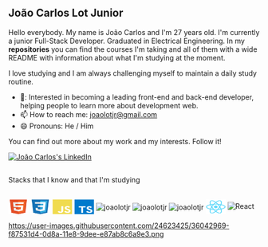 ## João Carlos Lot Junior

Hello everybody. My name is João Carlos and I'm 27 years old. I'm currently a junior Full-Stack Developer.  Graduated in Electrical Engineering. In my **repositories** you can find the courses I'm taking and all of them with a wide README with information about what I'm studying at the moment. 

I love studying and I am always challenging myself to maintain a daily study routine. 

- 💙: Interested in becoming a leading front-end and back-end developer, helping people to learn more about development web.
- 📫 How to reach me: joaolotjr@gmail.com
- 😄 Pronouns: He / Him


 You can find out more about my work and my interests. Follow it! 

<a href="https://www.linkedin.com/in/joao-carlos-lot-junior/">
  <img alt="João Carlos's LinkedIn" width="100em" src="https://img.shields.io/badge/LinkedIn-0077B5?style=for-the-badge&logo=linkedin&logoColor=white" />
</a>
<br/>


##

Stacks that I know and that I'm studying
<div>
  <div style="display: inline_block"><br>
  <img align="center" alt="joaolotjr" height="30" width="40" src="https://raw.githubusercontent.com/devicons/devicon/master/icons/html5/html5-original.svg">
  <img align="center" alt="joaolotjr" height="30" width="40" src="https://raw.githubusercontent.com/devicons/devicon/master/icons/css3/css3-original.svg">
  <img align="center" alt="joaolotjr" height="30" width="40" src="https://raw.githubusercontent.com/devicons/devicon/master/icons/javascript/javascript-plain.svg">
  <img align="center" alt="joaolotjr" height="30" width="40" src="https://raw.githubusercontent.com/devicons/devicon/master/icons/typescript/typescript-plain.svg">
  <img  align="center" alt="joaolotjr" height="30" width="40" background-color=white src="https://cdn.jsdelivr.net/gh/devicons/devicon/icons/nodejs/nodejs-original.svg" style="background-color: white;" />
  <img  align="center" alt="joaolotjr" height="30" width="40" src="https://cdn.jsdelivr.net/gh/devicons/devicon/icons/express/express-original.svg" />
  <img align="center" alt="joaolotjr" height="30" width="40" src="https://user-images.githubusercontent.com/24623425/36042969-f87531d4-0d8a-11e8-9dee-e87ab8c6a9e3.png">
  <img align="center" alt="joaolotjr" height="30" width="40" src="https://raw.githubusercontent.com/devicons/devicon/master/icons/react/react-original.svg">
   
  <img src="https://img.shields.io/badge/React-20232A?style=for-the-badge&logo=react&logoColor=61DAFB" alt="React"/>  

  https://user-images.githubusercontent.com/24623425/36042969-f87531d4-0d8a-11e8-9dee-e87ab8c6a9e3.png
   
